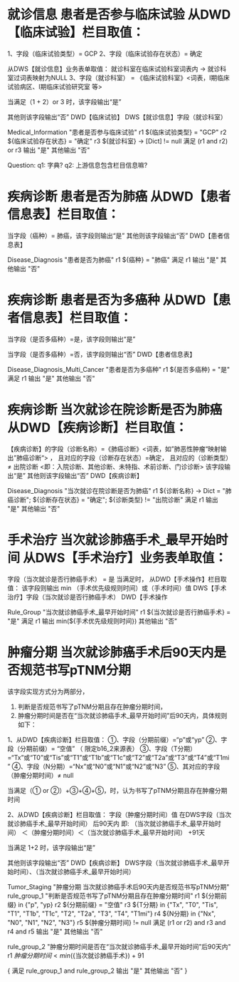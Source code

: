 # 就诊信息	患者是否参与临床试验	从DWD【临床试验】栏目取值：

1、字段（临床试验类型）= GCP
2、字段（临床试验存在状态）= 确定

从DWS【就诊信息】业务表单取值：
就诊科室在临床试验科室词表内 -> 就诊科室过词表映射为NULL
3、字段（就诊科室） = 《临床试验科室》<词表，I期临床试验病区、I期临床试验研究室 等>

当满足（1 + 2）or 3 时，该字段输出“是”

其他则该字段输出“否”
	DWD【临床试验】
DWS【就诊信息】字段（就诊科室）


Medical_Information "患者是否参与临床试验"
r1 ${临床试验类型} = "GCP"
r2 ${临床试验存在状态} = "确定"
r3 ${就诊科室} -> [Dict] != null
满足 (r1 and r2) or r3 输出 "是"
其他输出 "否"



Question:
q1: 字典?
q2: 上游信息包含栏目信息嘛?



# 疾病诊断	患者是否为肺癌	从DWD【患者信息表】栏目取值：
当字段（癌种）= 肺癌，该字段则输出“是”
其他则该字段输出“否”	DWD【患者信息表】

Disease_Diagnosis "患者是否为肺癌"
r1 ${癌种} = "肺癌"
满足 r1 输出 "是"
其他输出 "否"

# 疾病诊断	患者是否为多癌种	从DWD【患者信息表】栏目取值：

当字段（是否多癌种）=是，该字段则输出“是”

当字段（是否多癌种）=否，该字段则输出“否”	DWD【患者信息表】	

Disease_Diagnosis_Multi_Cancer "患者是否为多癌种"
r1 ${是否多癌种} = "是"
满足 r1 输出 "是"
其他输出 "否"


# 疾病诊断	当次就诊在院诊断是否为肺癌	从DWD【疾病诊断】栏目取值：
【疾病诊断】的字段（诊断名称）=《肺癌诊断》<词表，如”肺恶性肿瘤“映射输出”肺癌诊断“> ，
且对应的字段（诊断存在状态）=确定，
且对应的（诊断类型）≠ 出院诊断 <即：入院诊断、其他诊断、未特指、术前诊断、门诊诊断>
该字段输出“是”
其他则该字段输出“否”	DWD【疾病诊断】

Disease_Diagnosis "当次就诊在院诊断是否为肺癌"
r1 ${诊断名称} -> Dict = "肺癌诊断"; ${诊断存在状态} = "确定"; ${诊断类型} != "出院诊断"
满足 r1 输出 "是"
其他输出 "否"


# 手术治疗	当次就诊肺癌手术_最早开始时间	从DWS【手术治疗】业务表单取值：
字段（当次就诊是否行肺癌手术） = 是
当满足时，
从DWD【手术操作】栏目取值：
该字段则输出 min （手术优先级规则时间）或（手术时间）值	DWS【手术治疗】字段（当次就诊是否行肺癌手术）
DWD【手术操作

Rule_Group "当次就诊肺癌手术_最早开始时间"
r1 ${当次就诊是否行肺癌手术} = "是"
满足 r1 输出 min(${手术优先级规则时间})
其他输出 "否"

# 肿瘤分期	当次就诊肺癌手术后90天内是否规范书写pTNM分期	
该字段实现方式分为两部分，
1. 判断是否规范书写了pTNM分期且存在肿瘤分期时间，
2. 肿瘤分期时间是否在“当次就诊肺癌手术_最早开始时间”后90天内，具体规则如下：

1、从DWD【疾病诊断】栏目取值：
①、字段（分期前缀）=“p”或“yp”
②、字段（分期前缀）= “空值” （ 限定b16_2来源表）
③、字段（T分期）=“Tx”或“T0”或“Tis”或“T1”或“T1b”或“T1c”或“T2”或“T2a”或“T3”或“T4”或“T1mi”
④、字段（N分期）=“Nx”或“N0”或“N1”或“N2”或“N3”
⑤、其对应的字段（肿瘤分期时间）≠ null

当满足（① or ②）+③+④+⑤，时，认为书写了pTNM分期且存在肿瘤分期时间

2、从DWD【疾病诊断】栏目取值：
字段（肿瘤分期时间）值 在DWS字段（当次就诊肺癌手术_最早开始时间） 后90天内
即:
（当次就诊肺癌手术_最早开始时间） ＜（肿瘤分期时间）＜（当次就诊肺癌手术_最早开始时间） +91天

当满足 1+2 时，该字段输出“是”

其他则该字段输出“否”	DWD【疾病诊断】
DWS字段（当次就诊肺癌手术_最早开始时间）、（当次就诊肺癌手术_最早开始时间）	

Tumor_Staging "肿瘤分期	当次就诊肺癌手术后90天内是否规范书写pTNM分期"
rule_group_1 "判断是否规范书写了pTNM分期且存在肿瘤分期时间"
r1 ${分期前缀} in {"p", "yp}
r2 ${分期前缀} = "空值"
r3 ${T分期} in {"Tx", "T0", "Tis", "T1", "T1b", "T1c", "T2", "T2a", "T3", "T4", "T1mi"}
r4 ${N分期} in {"Nx", "N0", "N1", "N2", "N3"}
r5 ${肿瘤分期时间} != null
满足 (r1 or r2) and r3 and r4 and r5 输出 "是"
其他输出 "否"

rule_group_2 "肿瘤分期时间是否在“当次就诊肺癌手术_最早开始时间”后90天内"
r1 ${肿瘤分期时间} < min(${当次就诊肺癌手术}) + 91

{
	满足 rule_group_1 and rule_group_2 输出 "是"
	其他输出 "否"
}
